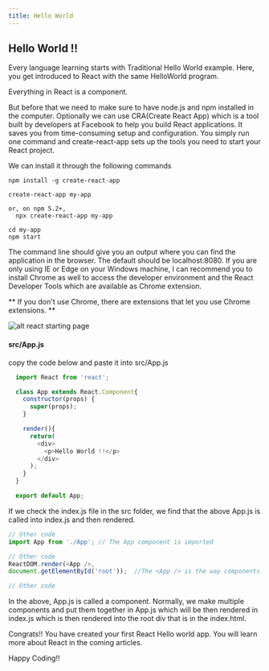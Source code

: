 ```yaml
---
title: Hello World
---
```

## Hello World !!

Every language learning starts with Traditional Hello World example. Here, you get introduced to React with the same HelloWorld program.

Everything in React is a component. 

But before that we need to make sure to have node.js and npm installed in the computer. Optionally we can use CRA(Create React App) which is a tool built by developers at Facebook to help you build React applications. It saves you from time-consuming setup and configuration. You simply run one command and create-react-app sets up the tools you need to start your React project.

We can install it through the following commands 
```
npm install -g create-react-app

create-react-app my-app

or, on npm 5.2+,
  npx create-react-app my-app

cd my-app
npm start
```

The command line should give you an output where you can find the application in the browser. The default should be localhost:8080. If you are only using IE or Edge on your Windows machine, I can recommend you to install Chrome as well to access the developer environment and the React Developer Tools which are available as Chrome extension.

** If you don't use Chrome, there are extensions that let you use Chrome extensions. **

![alt react starting page](https://cdn-images-1.medium.com/max/800/1*Qcry5pCXIy2KeNRsq3w7Bg.png)

#### src/App.js

copy the code below and paste it into src/App.js

```javascript
  import React from 'react';

  class App extends React.Component{
    constructor(props) {
      super(props);
    }

    render(){
      return(
        <div>
          <p>Hello World !!</p>
        </div>
      );
    }
  }

  export default App;
```
If we check the index.js file in the src folder, we find that the above App.js is called into index.js and then rendered. 

```javascript
// Other code
import App from './App'; // The App component is imported

// Other code
ReactDOM.render(<App />, 
document.getElementById('root'));  //The <App /> is the way components are called in react after importing them

// Other code

```

In the above, App.js is called a component. Normally, we make multiple components and put them together in App.js which will be then rendered in index.js which is then rendered into the root div that is in the index.html.

Congrats!! You have created your first React Hello world app. You will learn more about React in the coming articles.

Happy Coding!!
